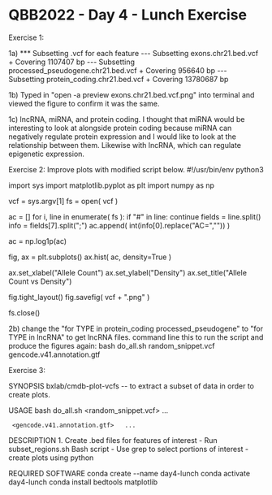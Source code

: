 # QBB2022 - Day 4 - Lunch Exercise

Exercise 1:

1a) 
*** Subsetting .vcf for each feature
--- Subsetting exons.chr21.bed.vcf
    + Covering 1107407 bp
--- Subsetting processed_pseudogene.chr21.bed.vcf
    + Covering 956640 bp
--- Subsetting protein_coding.chr21.bed.vcf
    + Covering 13780687 bp

1b) Typed in "open -a preview exons.chr21.bed.vcf.png" into terminal and viewed the figure to confirm it was the same.

1c) lncRNA, miRNA, and protein coding. I thought that miRNA would be interesting to look at alongside protein coding because 
miRNA can negatively regulate protein expression and I would like to look at the relationship between them. Likewise with lncRNA, which can regulate epigenetic expression.

Exercise 2: Improve plots with modified script below.
#!/usr/bin/env python3

import sys
import matplotlib.pyplot as plt
import numpy as np

vcf = sys.argv[1]
fs = open( vcf )

ac = []
for i, line in enumerate( fs ):
    if "#" in line:
        continue
    fields = line.split()
    info = fields[7].split(";")
    ac.append( int(info[0].replace("AC=","")) )
	
ac = np.log1p(ac)

fig, ax = plt.subplots()
ax.hist( ac, density=True )

ax.set_xlabel("Allele Count")
ax.set_ylabel("Density")
ax.set_title("Allele Count vs Density")

fig.tight_layout()
fig.savefig( vcf + ".png" )

fs.close()

2b) change the "for TYPE in protein_coding processed_pseudogene" to "for TYPE in lncRNA" to get lncRNA files. 
command line this to run the script and produce the figures again:
bash do_all.sh random_snippet.vcf gencode.v41.annotation.gtf

Exercise 3:

SYNOPSIS
     bxlab/cmdb-plot-vcfs -- to extract a subset of data in order to create plots.

 USAGE
     bash do_all.sh <random_snippet.vcf> ...

     <gencode.v41.annotation.gtf>   ...

 DESCRIPTION
     1. Create .bed files for features of interest
         - Run subset_regions.sh Bash script
         - Use grep to select portions of interest
		 - create plots using python
		 
REQUIRED SOFTWARE
		 conda create --name day4-lunch
		 conda activate day4-lunch
		 conda install bedtools matplotlib


